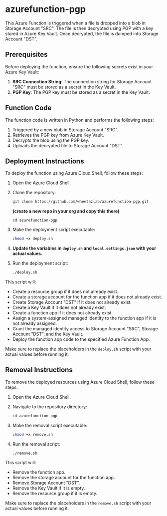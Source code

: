 # azurefunction-pgp

This Azure Function is triggered when a file is dropped into a blob in Storage Account "SRC". The file is then decrypted using PGP with a key stored in Azure Key Vault. Once decrypted, the file is dumped into Storage Account "DST".

## Prerequisites

Before deploying the function, ensure the following secrets exist in your Azure Key Vault:

1. **SRC Connection String**: The connection string for Storage Account "SRC" must be stored as a secret in the Key Vault.
2. **PGP Key**: The PGP key must be stored as a secret in the Key Vault.

## Function Code

The function code is written in Python and performs the following steps:
1. Triggered by a new blob in Storage Account "SRC".
2. Retrieves the PGP key from Azure Key Vault.
3. Decrypts the blob using the PGP key.
4. Uploads the decrypted file to Storage Account "DST".

## Deployment Instructions

To deploy the function using Azure Cloud Shell, follow these steps:

1. Open the Azure Cloud Shell.
2. Clone the repository:

    ```bash
    git clone https://github.com/wheetazlab/azurefunction-pgp.git
    ``` 
    **(create a new repo in your org and copy this there)**
    ```
    cd azurefunction-pgp
    ```

3. Make the deployment script executable:

    ```bash
    chmod +x deploy.sh
    ```

4. **Update the variables in `deploy.sh` and `local.settings.json` with your actual values.**

5. Run the deployment script:

    ```bash
    ./deploy.sh
    ```

This script will:

- Create a resource group if it does not already exist.
- Create a storage account for the function app if it does not already exist.
- Create Storage Account "DST" if it does not already exist.
- Create a Key Vault if it does not already exist.
- Create a function app if it does not already exist.
- Assign a system-assigned managed identity to the function app if it is not already assigned.
- Grant the managed identity access to Storage Account "SRC", Storage Account "DST", and the Key Vault.
- Deploy the function app code to the specified Azure Function App.

Make sure to replace the placeholders in the `deploy.sh` script with your actual values before running it.

## Removal Instructions

To remove the deployed resources using Azure Cloud Shell, follow these steps:

1. Open the Azure Cloud Shell.
2. Navigate to the repository directory:

    ```bash
    cd azurefunction-pgp
    ```

3. Make the removal script executable:

    ```bash
    chmod +x remove.sh
    ```

4. Run the removal script:

    ```bash
    ./remove.sh
    ```

This script will:

- Remove the function app.
- Remove the storage account for the function app.
- Remove Storage Account "DST".
- Remove the Key Vault if it is empty.
- Remove the resource group if it is empty.

Make sure to replace the placeholders in the `remove.sh` script with your actual values before running it.